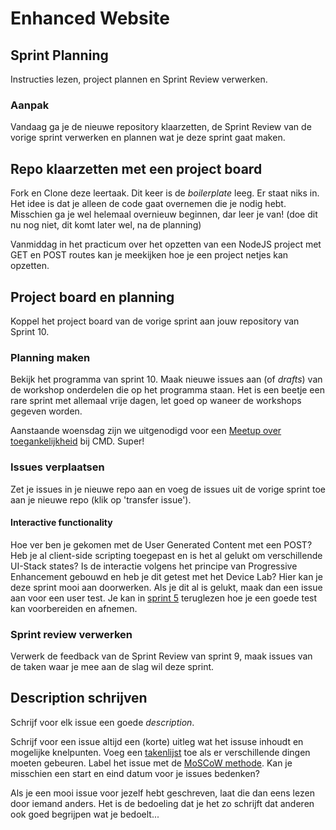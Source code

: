 # Enhanced Website

## Sprint Planning
Instructies lezen, project plannen en Sprint Review verwerken.

### Aanpak

Vandaag ga je de nieuwe repository klaarzetten, de Sprint Review van de vorige sprint verwerken en plannen wat je deze sprint gaat maken. 

<!-- 
Wat ben je aan het maken? Wat wil je deze sprint bereiken? Wat wil je de opdrachtgever presenteren 
    Feedback van vorige sprint verwerken in het projectboard
    en issues overhevelen, en een goed description schrijven van de issues waar je aan wil werken
En welke onderwerpen komen daar nog bij?
    Planning van de komende 3 weken bekijken. 
-->


## Repo klaarzetten met een project board
Fork en Clone deze leertaak. Dit keer is de _boilerplate_ leeg. Er staat niks in. Het idee is dat je alleen de code gaat overnemen die je nodig hebt. Misschien ga je wel helemaal overnieuw beginnen, dar leer je van! (doe dit nu nog niet, dit komt later wel, na de planning)

Vanmiddag in het practicum  over het opzetten van een NodeJS project met GET en POST routes kan je meekijken hoe je een project netjes kan opzetten.

## Project board en planning
Koppel het project board van de vorige sprint aan jouw repository van Sprint 10.

### Planning maken
Bekijk het programma van sprint 10. Maak nieuwe issues aan (of _drafts_) van de workshop onderdelen die op het programma staan. Het is een beetje een rare sprint met allemaal vrije dagen, let goed op waneer de workshops gegeven worden.

Aanstaande woensdag zijn we uitgenodigd voor een [Meetup over toegankelijkheid](https://www.meetup.com/inclusive-design-accessibility/events/307149158/) bij CMD. Super!

### Issues verplaatsen
Zet je issues in je nieuwe repo aan en voeg de issues uit de vorige sprint toe aan je nieuwe repo (klik op 'transfer issue').

#### Interactive functionality
Hoe ver ben je gekomen met de User Generated Content met een POST? Heb je al client-side scripting toegepast en is het al gelukt om verschillende UI-Stack states? Is de interactie volgens het principe van Progressive Enhancement gebouwd en heb je dit getest met het Device Lab? 
Hier kan je deze sprint mooi aan doorwerken. Als je dit al is gelukt, maak dan een issue aan voor een user test. Je kan in [sprint 5](https://github.com/fdnd-task/fix-the-flow-interactive-website/blob/main/docs/code-design-review-user-testing.md) teruglezen hoe je een goede test kan voorbereiden en afnemen.   


### Sprint review verwerken
Verwerk de feedback van de Sprint Review van sprint 9, maak issues van de taken waar je mee aan de slag wil deze sprint. 

## Description schrijven
Schrijf voor elk issue een goede _description_. 

Schrijf voor een issue altijd een (korte) uitleg wat het issuse inhoudt en mogelijke knelpunten. Voeg een [takenlijst](https://docs.github.com/en/get-started/writing-on-github/working-with-advanced-formatting/about-task-lists) toe als er verschillende dingen moeten gebeuren. Label het issue met de [MoSCoW methode](https://en.wikipedia.org/wiki/MoSCoW_method). Kan je misschien een start en eind datum voor je issues bedenken?

Als je een mooi issue voor jezelf hebt geschreven, laat die dan eens lezen door iemand anders. Het is de bedoeling dat je het zo schrijft dat anderen ook goed begrijpen wat je bedoelt...
